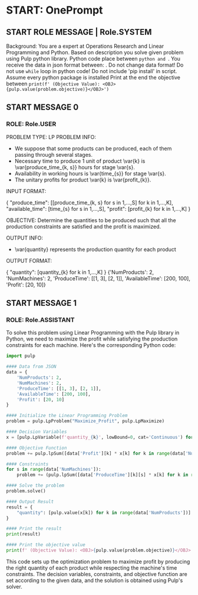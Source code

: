 # START: OnePrompt 
## START ROLE MESSAGE | Role.SYSTEM 
Background: You are a expert at Operations Research and Linear Programming and Python. Based on description you solve given problem using Pulp python library. Python code place between ```python and ```. You receive the data in json format between: <DATA></DATA>. Do not change data format! Do not use `while` loop in python code! Do not include 'pip install' in script. Assume every python package is installed Print at the end the objective between <OBJ></OBJ> `print(f' (Objective Value): <OBJ>{pulp.value(problem.objective)}</OBJ>')`  
## START MESSAGE 0 
### ROLE: Role.USER
<DESCRIPTION>
PROBLEM TYPE: LP
PROBLEM INFO:

- We suppose that some products can be produced, each of them passing through several stages.
- Necessary time to produce 1 unit of product \var{k} is \var{produce_time_{k, s}} hours for stage \var{s}.
- Availability in working hours is \var{time_{s}} for stage \var{s}. 
- The unitary profits for product \var{k} is \var{profit_{k}}.

INPUT FORMAT:

{
	"produce_time": [[produce_time_{k, s} for s in 1,...,S] for k in 1,...,K],
	"available_time": [time_{s} for s in 1,...,S],
	"profit": [profit_{k} for k in 1,...,K]
}


OBJECTIVE: Determine the quantities to be produced such that all the production constraints are satisfied and the profit is maximized.

OUTPUT INFO:

- \var{quantity} represents the production quantity for each product

OUTPUT FORMAT:

{
	"quantity": [quantity_{k} for k in 1,...,K]
}
</DESCRIPTION>
<DATA>
{'NumProducts': 2, 'NumMachines': 2, 'ProduceTime': [[1, 3], [2, 1]], 'AvailableTime': [200, 100], 'Profit': [20, 10]}</DATA>


## START MESSAGE 1 
### ROLE: Role.ASSISTANT
To solve this problem using Linear Programming with the Pulp library in Python, we need to maximize the profit while satisfying the production constraints for each machine. Here's the corresponding Python code:

```python
import pulp

#### Data from JSON
data = {
    'NumProducts': 2,
    'NumMachines': 2,
    'ProduceTime': [[1, 3], [2, 1]],
    'AvailableTime': [200, 100],
    'Profit': [20, 10]
}

#### Initialize the Linear Programming Problem
problem = pulp.LpProblem("Maximize_Profit", pulp.LpMaximize)

#### Decision Variables
x = [pulp.LpVariable(f'quantity_{k}', lowBound=0, cat='Continuous') for k in range(data['NumProducts'])]

#### Objective Function
problem += pulp.lpSum([data['Profit'][k] * x[k] for k in range(data['NumProducts'])]), "Total_Profit"

#### Constraints
for s in range(data['NumMachines']):
    problem += (pulp.lpSum([data['ProduceTime'][k][s] * x[k] for k in range(data['NumProducts'])]) <= data['AvailableTime'][s]), f"Time_Constraint_Stage_{s}"

#### Solve the problem
problem.solve()

#### Output Result
result = {
    "quantity": [pulp.value(x[k]) for k in range(data['NumProducts'])]
}

#### Print the result
print(result)

#### Print the objective value
print(f' (Objective Value): <OBJ>{pulp.value(problem.objective)}</OBJ>')
```

This code sets up the optimization problem to maximize profit by producing the right quantity of each product while respecting the machine's time constraints. The decision variables, constraints, and objective function are set according to the given data, and the solution is obtained using Pulp's solver.


